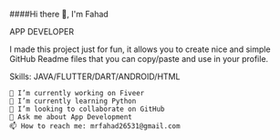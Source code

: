 ####Hi there 👋, I'm Fahad

APP DEVELOPER

I made this project just for fun, it allows you to create nice and simple GitHub Readme files that you can copy/paste and use in your profile.

Skills: JAVA/FLUTTER/DART/ANDROID/HTML

    🔭 I’m currently working on Fiveer
    🌱 I’m currently learning Python
    👯 I’m looking to collaborate on GitHub
    💬 Ask me about App Development
    📫 How to reach me: mrfahad26531@gmail.com

